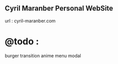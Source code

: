 
## Cyril Maranber Personal WebSite

url : cyril-maranber.com

# @todo :

burger transition anime
menu modal

